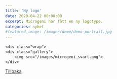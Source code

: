 ```yaml
---
title: 'Ny logo'
date: 2020-04-22 00:00:00
excerpt: Microgeni har fått en ny logotype.
categories: nyhet
#featured_image: /images/demo/demo-portrait.jpg
---
```



<section class="intro">

	<div class="wrap">
    <div class="gallery">
        <img src="/images/microgeni_svart.png">
    </div>
  </div>
</section>
<p><a href="/blogg" class="button button--small">Tillbaka</a></p>
